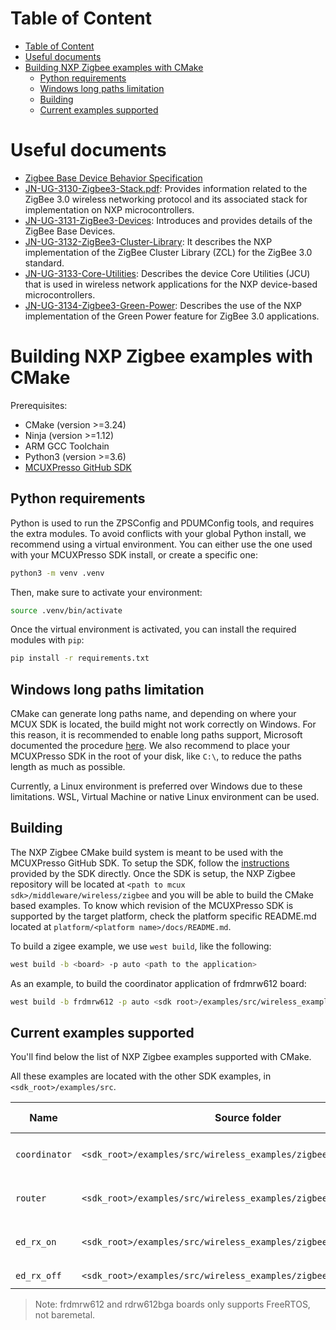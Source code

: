 # Table of Content

- [Table of Content](#table-of-content)
- [Useful documents](#useful-documents)
- [Building NXP Zigbee examples with CMake](#building-nxp-zigbee-examples-with-cmake)
  - [Python requirements](#python-requirements)
  - [Windows long paths limitation](#windows-long-paths-limitation)
  - [Building](#building)
  - [Current examples supported](#current-examples-supported)

# Useful documents

- [Zigbee Base Device Behavior Specification](https://zigbeealliance.org/wp-content/uploads/2019/12/docs-13-0402-13-00zi-Base-Device-Behavior-Specification-2-1.pdf)
- [JN-UG-3130-Zigbee3-Stack.pdf](./Docs/JN-UG-3130-Zigbee3-Stack.pdf): Provides information related to the ZigBee 3.0 wireless networking protocol and its associated stack for implementation on NXP microcontrollers.
- [JN-UG-3131-ZigBee3-Devices](./Docs/JN-UG-3131-ZigBee3-Devices.pdf): Introduces and provides details of the ZigBee Base Devices.
- [JN-UG-3132-ZigBee3-Cluster-Library](./Docs/JN-UG-3132-ZigBee3-Cluster-Library.pdf): It describes the NXP implementation of the ZigBee Cluster Library (ZCL) for the ZigBee 3.0 standard.
- [JN-UG-3133-Core-Utilities](./Docs/JN-UG-3133-Core-Utilities.pdf): Describes the device Core Utilities (JCU) that is used in wireless network applications for the NXP device-based microcontrollers.
- [JN-UG-3134-Zigbee3-Green-Power](./Docs/JN-UG-3134-Zigbee3-Green-Power.pdf): Describes the use of the NXP implementation of the Green Power feature for ZigBee 3.0 applications.

# Building NXP Zigbee examples with CMake

Prerequisites:
- CMake (version >=3.24)
- Ninja (version >=1.12)
- ARM GCC Toolchain
- Python3 (version >=3.6)
- [MCUXPresso GitHub SDK](https://github.com/nxp-mcuxpresso/mcux-sdk/tree/main)

## Python requirements

Python is used to run the ZPSConfig and PDUMConfig tools, and requires the extra modules.
To avoid conflicts with your global Python install, we recommend using a virtual environment. You can either use the one
used with your MCUXPresso SDK install, or create a specific one:
```bash
python3 -m venv .venv
```

Then, make sure to activate your environment:
```bash
source .venv/bin/activate
```

Once the virtual environment is activated, you can install the required modules with `pip`:
```bash
pip install -r requirements.txt
```

## Windows long paths limitation

CMake can generate long paths name, and depending on where your MCUX SDK is located, the build might not work correctly
on Windows. For this reason, it is recommended to enable long paths support, Microsoft documented the procedure
[here](https://learn.microsoft.com/en-us/windows/win32/fileio/maximum-file-path-limitation?tabs=registry). We also
recommend to place your MCUXPresso SDK in the root of your disk, like `C:\`, to reduce the paths length as much as possible.

Currently, a Linux environment is preferred over Windows due to these limitations. WSL, Virtual Machine or native Linux
environment can be used.

## Building

The NXP Zigbee CMake build system is meant to be used with the MCUXPresso GitHub SDK. To setup the SDK, follow the
[instructions](https://github.com/nxp-mcuxpresso/mcux-sdk/tree/main?tab=readme-ov-file#overview) provided by the SDK
directly. Once the SDK is setup, the NXP Zigbee repository will be located at `<path to mcux sdk>/middleware/wireless/zigbee`
and you will be able to build the CMake based examples. To know which revision of the MCUXPresso SDK is supported by
the target platform, check the platform specific README.md located at `platform/<platform name>/docs/README.md`.

To build a zigee example, we use `west build`, like the following:
```bash
west build -b <board> -p auto <path to the application>
```

As an example, to build the coordinator application of frdmrw612 board:
```bash
west build -b frdmrw612 -p auto <sdk root>/examples/src/wireless_examples/zigbee/coordinator/freertos
```

## Current examples supported

You'll find below the list of NXP Zigbee examples supported with CMake.

All these examples are located with the other SDK examples, in `<sdk_root>/examples/src`.

| Name | Source folder | Description | Supported boards |
| - | - | - | - |
| `coordinator` | `<sdk_root>/examples/src/wireless_examples/zigbee/coordinator/<os>` | See [README](./examples/zigbee_coordinator/README.md) | `frdmrw612` `rdrw612bga` `frdmmcxw71` `frdmmcxw72` |
| `router` | `<sdk_root>/examples/src/wireless_examples/zigbee/router/<os>` | See [README](./examples/zigbee_router/README.md) | `frdmrw612` `rdrw612bga` `frdmmcxw71` `frdmmcxw72` |
| `ed_rx_on` | `<sdk_root>/examples/src/wireless_examples/zigbee/ed_rx_on/<os>` | See [README](./examples/zigbee_ed_rx_on/README.md) | `frdmrw612` `rdrw612bga` `frdmmcxw71` `frdmmcxw72` |
| `ed_rx_off` | `<sdk_root>/examples/src/wireless_examples/zigbee/ed_rx_off/<os>` | - | `frdmmcxw71` `frdmmcxw72` |

>Note: frdmrw612 and rdrw612bga boards only supports FreeRTOS, not baremetal.